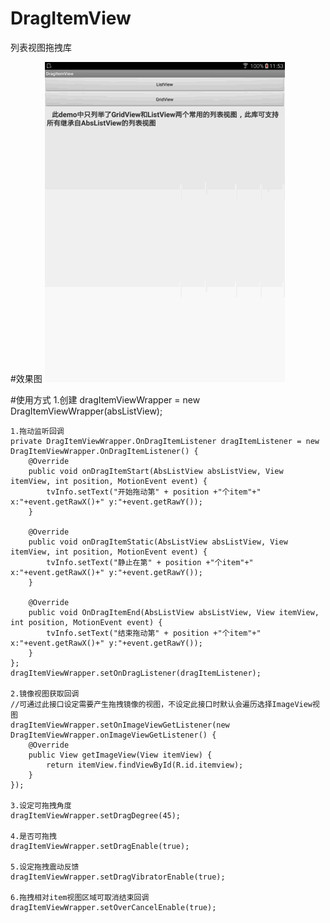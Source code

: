 # DragItemView
列表视图拖拽库

#效果图
![name](https://raw.githubusercontent.com/wcl9900/DragItemView/master/dragitemview.gif)

#使用方式
    1.创建
    dragItemViewWrapper = new DragItemViewWrapper(absListView);
    
    1.拖动监听回调
    private DragItemViewWrapper.OnDragItemListener dragItemListener = new DragItemViewWrapper.OnDragItemListener() {
        @Override
        public void onDragItemStart(AbsListView absListView, View itemView, int position, MotionEvent event) {
            tvInfo.setText("开始拖动第" + position +"个item"+" x:"+event.getRawX()+" y:"+event.getRawY());
        }
        
        @Override
        public void onDragItemStatic(AbsListView absListView, View itemView, int position, MotionEvent event) {
            tvInfo.setText("静止在第" + position +"个item"+" x:"+event.getRawX()+" y:"+event.getRawY());
        }

        @Override
        public void OnDragItemEnd(AbsListView absListView, View itemView, int position, MotionEvent event) {
            tvInfo.setText("结束拖动第" + position +"个item"+" x:"+event.getRawX()+" y:"+event.getRawY());
        }
    };
    dragItemViewWrapper.setOnDragListener(dragItemListener);
    
    2.镜像视图获取回调
    //可通过此接口设定需要产生拖拽镜像的视图，不设定此接口时默认会遍历选择ImageView视图
    dragItemViewWrapper.setOnImageViewGetListener(new DragItemViewWrapper.onImageViewGetListener() {
        @Override
        public View getImageView(View itemView) {
            return itemView.findViewById(R.id.itemview);
        }
    });
    
    3.设定可拖拽角度
    dragItemViewWrapper.setDragDegree(45);
    
    4.是否可拖拽
    dragItemViewWrapper.setDragEnable(true);
    
    5.设定拖拽震动反馈
    dragItemViewWrapper.setDragVibratorEnable(true);
    
    6.拖拽相对item视图区域可取消结束回调
    dragItemViewWrapper.setOverCancelEnable(true);
